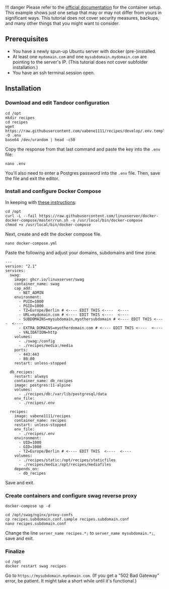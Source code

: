 !!! danger
        Please refer to the [official documentation](https://github.com/linuxserver/docker-swag#usage) for the container setup. This example shows just one setup that may or may not differ from yours in significant ways. This tutorial does not cover security measures, backups, and many other things that you might want to consider.

## Prerequisites

- You have a newly spun-up Ubuntu server with docker (pre-)installed.
- At least one `mydomain.com` and one `mysubdomain.mydomain.com` are pointing to the server's IP. (This tutorial does not cover subfolder installation.)
- You have an ssh terminal session open.

## Installation

### Download and edit Tandoor configuration

```
cd /opt
mkdir recipes
cd recipes
wget https://raw.githubusercontent.com/vabene1111/recipes/develop/.env.template -O .env
base64 /dev/urandom | head -c50
``` 
Copy the response from that last command and paste the key into the `.env` file:
```
nano .env
```
You'll also need to enter a Postgres password into the `.env` file. Then, save the file and exit the editor.

### Install and configure Docker Compose

In keeping with [these instructions](https://docs.linuxserver.io/general/docker-compose):
```
cd /opt
curl -L --fail https://raw.githubusercontent.com/linuxserver/docker-docker-compose/master/run.sh -o /usr/local/bin/docker-compose
chmod +x /usr/local/bin/docker-compose
```

Next, create and edit the docker compose file.

```
nano docker-compose.yml
```

Paste the following and adjust your domains, subdomains and time zone.

```
---
version: "2.1"
services:
  swag:
    image: ghcr.io/linuxserver/swag
    container_name: swag
    cap_add:
      - NET_ADMIN
    environment:
      - PUID=1000
      - PGID=1000
      - TZ=Europe/Berlin # <---- EDIT THIS <----  <---- 
      - URL=mydomain.com # <---- EDIT THIS <----  <---- 
      - SUBDOMAINS=mysubdomain,myothersubdomain # <---- EDIT THIS <----  <---- 
      - EXTRA_DOMAINS=myotherdomain.com # <---- EDIT THIS <----  <---- 
      - VALIDATION=http
    volumes:
      - ./swag:/config
      - ./recipes/media:/media
    ports:
      - 443:443
      - 80:80
    restart: unless-stopped

  db_recipes:
    restart: always
    container_name: db_recipes
    image: postgres:11-alpine
    volumes:
      - ./recipes/db:/var/lib/postgresql/data
    env_file:
      - ./recipes/.env

  recipes:
    image: vabene1111/recipes
    container_name: recipes
    restart: unless-stopped
    env_file:
      - ./recipes/.env
    environment:
      - UID=1000
      - GID=1000
      - TZ=Europe/Berlin # <---- EDIT THIS  <----  <---- 
    volumes:
      - ./recipes/static:/opt/recipes/staticfiles
      - ./recipes/media:/opt/recipes/mediafiles
    depends_on:
      - db_recipes
```

Save and exit.

### Create containers and configure swag reverse proxy

```
docker-compose up -d
```

```
cd /opt/swag/nginx/proxy-confs
cp recipes.subdomain.conf.sample recipes.subdomain.conf
nano recipes.subdomain.conf
```

Change the line `server_name recipes.*;` to `server_name mysubdomain.*;`, save and exit.

### Finalize

```
cd /opt
docker restart swag recipes
```

Go to `https://mysubdomain.mydomain.com`. (If you get a "502 Bad Gateway" error, be patient. It might take a short while until it's functional.)